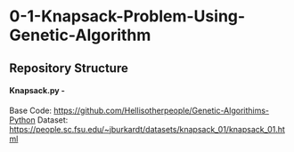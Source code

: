 # 0-1-Knapsack-Problem-Using-Genetic-Algorithm
## Repository Structure
#### Knapsack.py - 

Base Code: https://github.com/Hellisotherpeople/Genetic-Algorithims-Python
Dataset: https://people.sc.fsu.edu/~jburkardt/datasets/knapsack_01/knapsack_01.html
